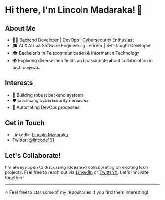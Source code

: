 # Hi there, I'm Lincoln Madaraka! 👋

## About Me

- 👨‍💻 Backend Developer | DevOps | Cybersecurity Enthusiast
- 🎓 ALX Africa Software Engineering Learner | Self-taught Developer
- 🎓 Bachelor's in Telecommunication & Information Technology
- 🌍 Exploring diverse tech fields and passionate about collaboration in tech projects.

## Interests

- 🔧 Building robust backend systems
- 🛡️ Enhancing cybersecurity measures
- 🚀 Automating DevOps processes

## Get in Touch

- LinkedIn: [Lincoln Madaraka](https://www.linkedin.com/in/lincoln-madaraka/)
- Twitter: [@lincode101](https://twitter.com/lincode101)

## Let's Collaborate!

I'm always open to discussing ideas and collaborating on exciting tech projects. Feel free to reach out via [LinkedIn](https://www.linkedin.com/in/lincoln-madaraka/) or [Twitter/X](https://twitter.com/lincode101). Let's innovate together!

---

⭐️ Feel free to star some of my repositories if you find them interesting!

